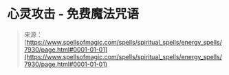<!--yml

category: 未分类

date: 2024-06-12 18:43:07

-->

# 心灵攻击 - 免费魔法咒语

> 来源：[https://www.spellsofmagic.com/spells/spiritual_spells/energy_spells/7930/page.html#0001-01-01](https://www.spellsofmagic.com/spells/spiritual_spells/energy_spells/7930/page.html#0001-01-01)
